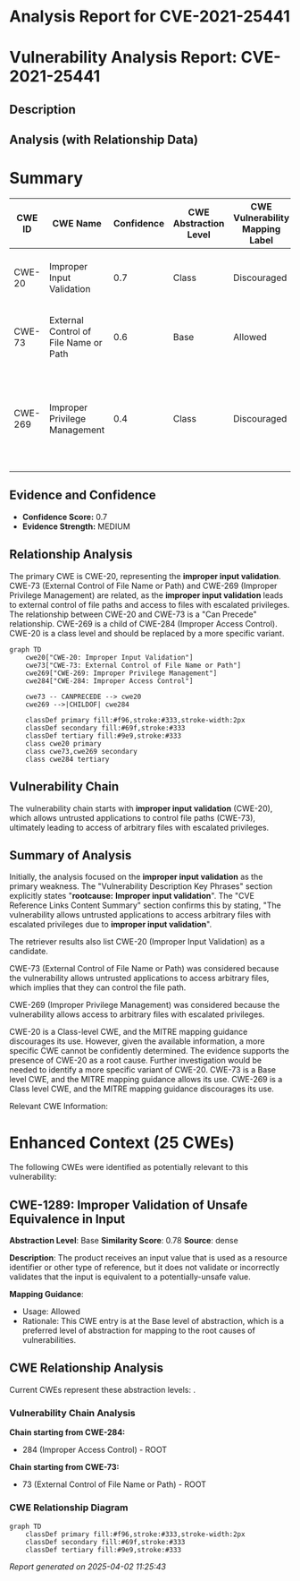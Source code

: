 # Analysis Report for CVE-2021-25441

# Vulnerability Analysis Report: CVE-2021-25441

## Description



## Analysis (with Relationship Data)

# Summary
| CWE ID | CWE Name | Confidence | CWE Abstraction Level | CWE Vulnerability Mapping Label | CWE-Vulnerability Mapping Notes |
|---|---|---|---|---|---|
| CWE-20 | Improper Input Validation | 0.7 | Class | Discouraged | Primary CWE. Consider lower-level children. |
| CWE-73 | External Control of File Name or Path | 0.6 | Base | Allowed | Secondary CWE. May be present due to file access. |
| CWE-269 | Improper Privilege Management | 0.4 | Class | Discouraged | Secondary candidate. The vulnerability allows access to files with elevated privilege. |

## Evidence and Confidence

*   **Confidence Score:** 0.7
*   **Evidence Strength:** MEDIUM

## Relationship Analysis
The primary CWE is CWE-20, representing the **improper input validation**. CWE-73 (External Control of File Name or Path) and CWE-269 (Improper Privilege Management) are related, as the **improper input validation** leads to external control of file paths and access to files with escalated privileges. The relationship between CWE-20 and CWE-73 is a "Can Precede" relationship. CWE-269 is a child of CWE-284 (Improper Access Control). CWE-20 is a class level and should be replaced by a more specific variant.

```mermaid
graph TD
    cwe20["CWE-20: Improper Input Validation"]
    cwe73["CWE-73: External Control of File Name or Path"]
    cwe269["CWE-269: Improper Privilege Management"]
    cwe284["CWE-284: Improper Access Control"]

    cwe73 -- CANPRECEDE --> cwe20
    cwe269 -->|CHILDOF| cwe284

    classDef primary fill:#f96,stroke:#333,stroke-width:2px
    classDef secondary fill:#69f,stroke:#333
    classDef tertiary fill:#9e9,stroke:#333
    class cwe20 primary
    class cwe73,cwe269 secondary
    class cwe284 tertiary
```

## Vulnerability Chain
The vulnerability chain starts with **improper input validation** (CWE-20), which allows untrusted applications to control file paths (CWE-73), ultimately leading to access of arbitrary files with escalated privileges.

## Summary of Analysis
Initially, the analysis focused on the **improper input validation** as the primary weakness. The "Vulnerability Description Key Phrases" section explicitly states "**rootcause:** **Improper input validation**". The "CVE Reference Links Content Summary" section confirms this by stating, "The vulnerability allows untrusted applications to access arbitrary files with escalated privileges due to **improper input validation**".

The retriever results also list CWE-20 (Improper Input Validation) as a candidate.

CWE-73 (External Control of File Name or Path) was considered because the vulnerability allows untrusted applications to access arbitrary files, which implies that they can control the file path.

CWE-269 (Improper Privilege Management) was considered because the vulnerability allows access to arbitrary files with escalated privileges.

CWE-20 is a Class-level CWE, and the MITRE mapping guidance discourages its use. However, given the available information, a more specific CWE cannot be confidently determined. The evidence supports the presence of CWE-20 as a root cause. Further investigation would be needed to identify a more specific variant of CWE-20.
CWE-73 is a Base level CWE, and the MITRE mapping guidance allows its use.
CWE-269 is a Class level CWE, and the MITRE mapping guidance discourages its use.

Relevant CWE Information:
# Enhanced Context (25 CWEs)
The following CWEs were identified as potentially relevant to this vulnerability:

## CWE-1289: Improper Validation of Unsafe Equivalence in Input
**Abstraction Level**: Base
**Similarity Score**: 0.78
**Source**: dense

**Description**:
The product receives an input value that is used as a resource identifier or other type of reference, but it does not validate or incorrectly validates that the input is equivalent to a potentially-unsafe value.

**Mapping Guidance**:
- Usage: Allowed
- Rationale: This CWE entry is at the Base level of abstraction, which is a preferred level of abstraction for mapping to the root causes of vulnerabilities.


## CWE Relationship Analysis

Current CWEs represent these abstraction levels: .


### Vulnerability Chain Analysis

**Chain starting from CWE-284:**
- 284 (Improper Access Control) - ROOT


**Chain starting from CWE-73:**
- 73 (External Control of File Name or Path) - ROOT



### CWE Relationship Diagram

```mermaid
graph TD
    classDef primary fill:#f96,stroke:#333,stroke-width:2px
    classDef secondary fill:#69f,stroke:#333
    classDef tertiary fill:#9e9,stroke:#333
```



*Report generated on 2025-04-02 11:25:43*
